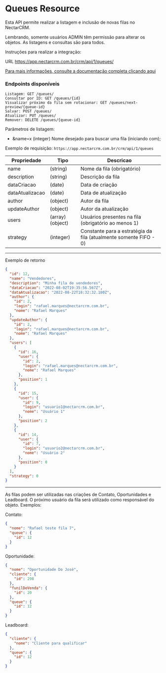 # Queues Resource

Esta API permite realizar a listagem e inclusão de novas filas no NectarCRM.

Lembrando, somente usuários ADMIN têm permissão para alterar os objetos. As listagens e consultas são para todos.

Instruções para realizar a integração:

URL
https://app.nectarcrm.com.br/crm/api/1/queues/

[Para mais informações, consulte a documentação completa clicando aqui](http://docs.nectarcrm.apiary.io)

### Endpoints disponíveis
    Listagem: GET /queues/
    Consultar por ID: GET /queues/{id}
    Visualizar próximo da fila sem rotacionar: GET /queues/next-preview/{queue-id}
    Salvar: POST /queues/
    Atualizar: PUT /queues/
    Remover: DELETE /queues/{queue-id}

Parâmetros de listagem:
* &name=x (integer) Nome desejado para buscar uma fila (iniciando com);

Exemplo de requisição: `https://app.nectarcrm.com.br/crm/api/1/queues`

Propriedade | Tipo            | Descricao
------------ |-----------------| -------------
name | (string)        | Nome da fila (obrigatório)
description | (string)        | Descrição da fila
dataCriacao | (date)          | Data de criação
dataAtualizacao | (date)          | Data de atualização
author | (object)        | Autor da fila
updateAuthor | (object)        | Autor da atualização
users | (array)(object) | Usuários presentes na fila (obrigatório ao menos 1)
strategy | (integer)       | Constante para a estratégia da fila (atualmente somente FIFO - 0)

-----

Exemplo de retorno
```json
{
  "id": 12,
  "name": "Vendedores",
  "description": "Minha fila de vendedores",
  "dataCriacao": "2022-08-02T19:35:56.567Z",
  "dataAtualizacao": "2022-08-22T18:32:32.180Z",
  "author": {
    "id": 2,
    "login": "rafael.marques@nectarcrm.com.br",
    "nome": "Rafael Marques"
  },
  "updateAuthor": {
    "id": 2,
    "login": "rafael.marques@nectarcrm.com.br",
    "nome": "Rafael Marques"
  },
  "users": [
    {
      "id": 16,
      "user": {
        "id": 2,
        "login": "rafael.marques@nectarcrm.com.br",
        "nome": "Rafael Marques"
      },
      "position": 1
    },
    {
      "id": 15,
      "user": {
        "id": 9,
        "login": "usuario1@nectarcrm.com.br",
        "nome": "Usuário 1"
      },
      "position": 2
    },
    {
      "id": 14,
      "user": {
        "id": 7,
        "login": "usuario2@nectarcrm.com.br",
        "nome": "Usuário 2"
      },
      "position": 0
    }
  ],
  "strategy": 0
}
```

--------

As filas podem ser utilizadas nas criações de Contato, Oportunidades e Leadboard. O próximo usuário da fila será utilizado como responsável do objeto. Exemplos:

Contato:
```json
{
  "nome": "Rafael teste fila 7",
  "queue": {
    "id": 12
  }
}
```

Oportunidade:
```json
{
  "nome": "Oportunidade Do José",
  "cliente": {
    "id": 298
  },
  "funilDeVenda": {
    "id": 20
  },
  "queue": {
    "id": 12
  }
}
```

Leadboard:
```json
{
  "cliente": {
    "nome": "Cliente para qualificar"
  },
  "queue": {
    "id": 12
  }
}
```
